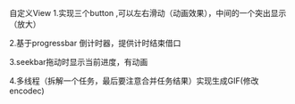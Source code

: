 自定义View
1.实现三个button ,可以左右滑动（动画效果），中间的一个突出显示（放大）

2.基于progressbar 倒计时器，提供计时结束借口

3.seekbar拖动时显示当前进度，有动画

4.多线程（拆解一个任务，最后要注意合并任务结果）实现生成GIF(修改encodec)


